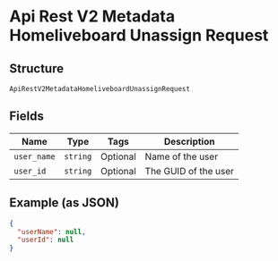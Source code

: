 
# Api Rest V2 Metadata Homeliveboard Unassign Request

## Structure

`ApiRestV2MetadataHomeliveboardUnassignRequest`

## Fields

| Name | Type | Tags | Description |
|  --- | --- | --- | --- |
| `user_name` | `string` | Optional | Name of the user |
| `user_id` | `string` | Optional | The GUID of the user |

## Example (as JSON)

```json
{
  "userName": null,
  "userId": null
}
```

